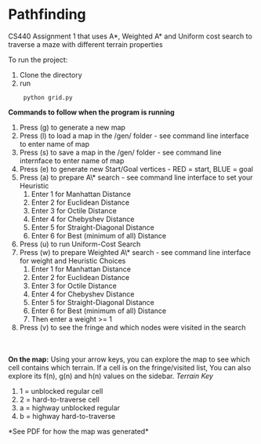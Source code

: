 # Pathfinding
CS440 Assignment 1 that uses A\*, Weighted A\* and Uniform cost search to traverse a maze with different terrain properties

To run the project:
1) Clone the directory
2) run <pre><code> python grid.py </pre></code>

<b> Commands to follow when the program is running </b>
<ol>
  <li>Press (g) to generate a new map</li>
  <li>Press (l) to load a map in the /gen/ folder - see command line interface to enter name of map</li>
  <li>Press (s) to save a map in the /gen/ folder - see command line internface to enter name of map</li>
  <li>Press (e) to generate new Start/Goal vertices - RED = start, BLUE = goal</li>
  <li>Press (a) to prepare A\* search - see command line interface to set your Heuristic
    <ol>
    <li>Enter 1 for Manhattan Distance</li>
    <li>Enter 2 for Euclidean Distance</li>
    <li>Enter 3 for Octile Distance</li>
    <li>Enter 4 for Chebyshev Distance</li>
    <li>Enter 5 for Straight-Diagonal Distance</li>
    <li>Enter 6 for Best (minimum of all) Distance</li>
    </ol>
  </li>
  <li>Press (u) to run Uniform-Cost Search</li>
  <li>Press (w) to prepare Weighted A\* search - see command line interface for weight and Heuristic Choices
   <ol>
      <li>Enter 1 for Manhattan Distance</li>
      <li>Enter 2 for Euclidean Distance</li>
      <li>Enter 3 for Octile Distance</li>
      <li>Enter 4 for Chebyshev Distance</li>
      <li>Enter 5 for Straight-Diagonal Distance</li>
      <li>Enter 6 for Best (minimum of all) Distance</li>
      <li>Then enter a weight >= 1</li>
   </ol>
  </li>
  <li>Press (v) to see the fringe and which nodes were visited in the search</li>
  </ol>
<br>
<br>
<b>On the map:</b>
Using your arrow keys, you can explore the map to see which cell contains which terrain. If a cell is on the fringe/visited list,
You can also explore its f(n), g(n) and h(n) values on the sidebar.
<i>Terrain Key</i>
<ol>
  <li>1 = unblocked regular cell</li>
  <li>2 = hard-to-traverse cell</li>
  <li>a = highway unblocked regular</li>
  <li>b = highway hard-to-traverse</li>
</ol>
*See PDF for how the map was generated*


  

  
